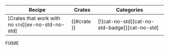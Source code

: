 | Recipe | Crates | Categories |
|--------|--------|------------|
| [Crates that work with no `std`][ex-no-std-no-std] | {{#crate }} | [![cat-no-std][cat-no-std-badge]][cat-no-std] |

<div class="hidden">
FIXME
</div>
